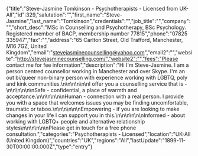 {"title":"Steve-Jasmine Tomkinson - Psychotherapists - Licensed from UK-All","id":329,"salutation":"","first_name":"Steve-Jasmine","last_name":"Tomkinson","credentials":"","job_title":"","company":"","short_desc":"MSc in Counselling and Psychotherapy, BSc Psychology.  Registered member of BACP, membership number 77815","phone":"07825 335947","fax":"","address":"65 Carlton Street, Old Trafford, Manchester, M16 7GZ, United Kingdom","email":"stevejasminecounselling@yahoo.com","email2":"","website":"http://stevejasminecounselling.com/","website2":"","fees":"Please contact me for fee information","description":"Hi I'm Steve-Jasmine.  I am a person centred counsellor working in Manchester and over Skype. I'm an out bi/queer non-binary person with experience working with LGBTQ, poly and kink communities.\n\n\n\n\n\nI offer you a counselling service that is -\n\n\n\n\n\nSafe - confidential, a place of warmth and acceptance.\n\n\n\n\n\nHuman - connection with a real person.  I provide you with a space that welcomes issues you may be finding uncomfortable, traumatic or taboo.\n\n\n\n\n\nEmpowering - if you are looking to make changes in your life I can support you in this.\n\n\n\n\n\nInformed - about working with LGBTQ+ people and alternative relationship styles\n\n\n\n\n\nPlease get in touch for a free phone consultation.","categories":"Psychotherapists - Licensed","location":"UK-All (United Kingdom)","countries":"UK","regions":"All","lastUpdate":"1899-11-30T00:00:00.000Z","type":"entry"}
